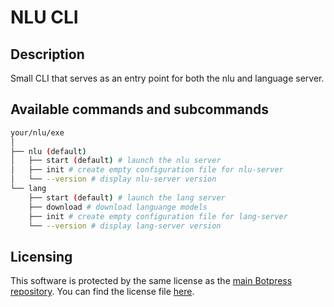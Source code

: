 # NLU CLI

## Description

Small CLI that serves as an entry point for both the nlu and language server.

## Available commands and subcommands

```sh
your/nlu/exe
│
├── nlu (default)
│   ├── start (default) # launch the nlu server
│   ├── init # create empty configuration file for nlu-server
│   └── --version # display nlu-server version
└── lang
    ├── start (default) # launch the lang server
    ├── download # download languange models
    ├── init # create empty configuration file for lang-server
    └── --version # display lang-server version
```

## Licensing

This software is protected by the same license as the [main Botpress repository](https://github.com/botpress/botpress). You can find the license file [here](https://github.com/botpress/botpress/blob/master/LICENSE).
